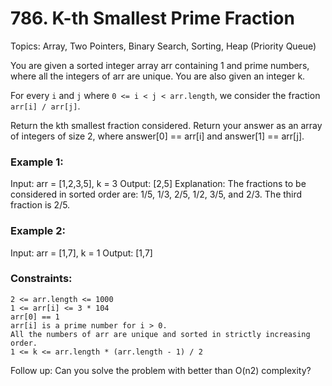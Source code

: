 # 786. K-th Smallest Prime Fraction

Topics: Array, Two Pointers, Binary Search, Sorting, Heap (Priority Queue)

You are given a sorted integer array arr containing 1 and prime numbers, where all the integers of arr are unique. You are also given an integer k.

For every `i` and `j` where `0 <= i < j < arr.length`, we consider the fraction `arr[i] / arr[j]`.

Return the kth smallest fraction considered. Return your answer as an array of integers of size 2, where answer[0] == arr[i] and answer[1] == arr[j].

### Example 1:

Input: arr = [1,2,3,5], k = 3
Output: [2,5]
Explanation: The fractions to be considered in sorted order are:
1/5, 1/3, 2/5, 1/2, 3/5, and 2/3.
The third fraction is 2/5.

### Example 2:

Input: arr = [1,7], k = 1
Output: [1,7]

### Constraints:

    2 <= arr.length <= 1000
    1 <= arr[i] <= 3 * 104
    arr[0] == 1
    arr[i] is a prime number for i > 0.
    All the numbers of arr are unique and sorted in strictly increasing order.
    1 <= k <= arr.length * (arr.length - 1) / 2


Follow up: Can you solve the problem with better than O(n2) complexity?